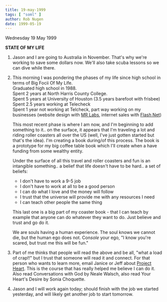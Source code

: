 ```yaml
---
title: 19-may-1999
tags: [ "soml" ]
author: Rob Nugen
date: 1999-05-19
---
```


<p class=date>Wednesday 19 May 1999</p>

<p><b>STATE OF MY LIFE</b>

<p><ol>

<p><li>Jason and I are going to Australia in November.  That's why we're working to save some dollars now.  We'll also take scuba lessons so we can dive while there.</li>

<p><li>This morning I was pondering the phases of my life since high school in terms of Big Focii Of My Life.
<br>Graduated high school in 1988.
<br>Spent 2 years at North Harris County College.
<br>Spent 5 years at University of Houston (3.5 years barefoot with frisbee)
<br>Spent 2.5 years working at Telecheck
<br>Spent 1 year not working at Telcheck, part way working on my businesses (website design with <a href="https://www.mrlaboratories.com">MR Labs</a>, internet sales with <a href="https://www.flash.net/~robnugen">Flash Net</a>)</li>

<p>This most recent phase is where I am now, and I'm beginning to add something to it.. on the surface, it appears that I'm traveling a lot and riding roller coasters all over the US (well, I've just gotten started but that's the idea).  I'm creating a book during/of this process.  The book is a prototype for my big coffee table book which I'll create when a have funding from some wealthy entity.

<p>Under the surface of all this travel and roller coasters and fun is an intangible something..  a belief that life doesn't have to be hard.. a set of beliefs:
<ul>
<li>I don't have to work a 9-5 job
<li>I don't have to work at all to be a good person
<li>I can do what I love and the money will follow
<li>I trust that the universe will provide me with any resources I need
<li>I can teach other people the same thing
</ul>

<p>This last one is a big part of my coaster book - that I can teach by example that anyone can do whatever they want to do.  Just believe and trust and go do it.

<p>We are souls having a human experience.  The soul knows we cannot die, but the human ego does not.  Con<em>sole</em> your ego, "I know you're scared, but trust me this will be fun."

<p><li>Part of me thinks that people will read the above and be all, "what a load of crap!!" but I trust that someone will read it and connect.  For that person who wants to learn more, email Janice or Jeff about <a href="https://www.jeffdurstconsulting.com/heart.htm">Project Heart</a>.  This is the course that has really helped me believe I can do it.  Also read Conversations with God by Neale Walsch, also read Your Heart's Desire by Sonia Choquette.

<p><li>Jason and I will work again today; should finish with the job we started yesterday, and will likely get another job to start tomorrow.</li>

</ol>
